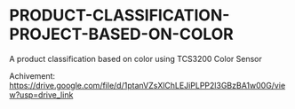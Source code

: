 # PRODUCT-CLASSIFICATION-PROJECT-BASED-ON-COLOR
A product classification based on color using TCS3200 Color Sensor

Achivement: 
https://drive.google.com/file/d/1ptanVZsXlChLEJiPLPP2l3GBzBA1w00G/view?usp=drive_link
